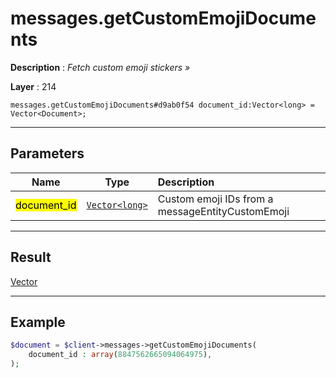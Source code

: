 # messages.getCustomEmojiDocuments

**Description** : *Fetch custom emoji stickers &raquo;*

**Layer** : 214

```tl
messages.getCustomEmojiDocuments#d9ab0f54 document_id:Vector<long> = Vector<Document>;
```

---

## Parameters

| Name | Type | Description |
| :---: | :---: | :--- |
| <mark>document_id</mark> | [`Vector<long>`](type/long) | Custom emoji IDs from a messageEntityCustomEmoji |

---

## Result

[Vector<Document>](type/Document)

---

## Example

```php
$document = $client->messages->getCustomEmojiDocuments(
	document_id : array(8847562665094064975),
);
```